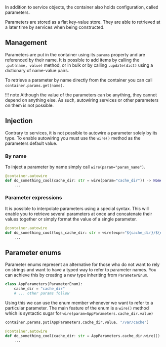 In addition to service objects, the container also holds configuration, called parameters.

Parameters are stored as a flat key-value store. They are able to retrieved at a later time by 
services when being constructed.

## Management

Parameters are put in the container using its `params` property and are referenced by their name.
It is possible to add items by calling the `.put(name, value)` method, or in bulk or by calling `.update(dict)` 
using a dictionary of name-value pairs.

To retrieve a parameter by name directly from the container you can call `container.params.get(name)`.

!!! note
    Although the value of the parameters can be anything, they cannot depend on anything else.
    As such, autowiring services or other parameters on them is not possible.


## Injection

Contrary to services, it is not possible to autowire a parameter solely by its type. To enable autowiring you must
use the `wire()` method as the parameters default value.

### By name

To inject a parameter by name simply call `wire(param="param_name")`.

```python
@container.autowire
def do_something_cool(cache_dir: str = wire(param="cache_dir")) -> None:
    ...
```

### Parameter expressions

It is possible to interpolate parameters using a special syntax. This will enable you to retrieve several parameters
at once and concatenate their values together or simply format the value of a single parameter.

```python
@container.autowire
def do_something_cool(logs_cache_dir: str = wire(expr="${cache_dir}/${env}/logs")) -> None:
    ...
```

## Parameter enums

Parameter enums represent an alternative for those who do not want to rely on strings and want to have a typed
way to refer to parameter names. You can achieve this by creating a new type inheriting from `ParameterEnum`.

```python
class AppParameters(ParameterEnum):
    cache_dir = "cache_dir"
    # ... other params follow
```
Using this we can use the enum member whenever we want to refer to a particular parameter. The main feature of
the enum is a `wire()` method which is syntactic sugar for `wire(param=AppParameters.cache_dir.value)`

```python
container.params.put(AppParameters.cache_dir.value, "/var/cache")

@container.autowire
def do_something_cool(cache_dir: str = AppParameters.cache_dir.wire()) -> None:
    ...
```



